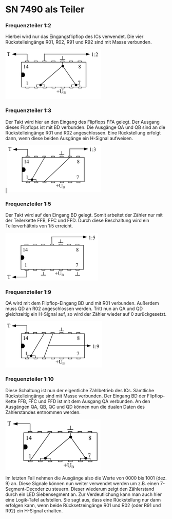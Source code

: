 # SN 7490 als Teiler


### Frequenzteiler 1:2
Hierbei wird nur das Eingangsflipflop des ICs verwendet. Die vier Rückstelleingänge R01, R02, R91 und R92 sind mit Masse verbunden.

![schaltung](img01.png)


### Frequenzteiler 1:3
Der Takt wird hier an den Eingang des Flipflops FFA gelegt. Der Ausgang dieses Flipflops ist mit BD verbunden. Die Ausgänge QA und QB sind an die Rückstelleingänge R01 und R02 angeschlossen.
Eine Rückstellung erfolgt dann, wenn diese beiden Ausgänge ein H-Signal aufweisen.

|![schaltung](img02.png)



### Frequenzteiler 1:5
Der Takt wird auf den Eingang BD gelegt. Somit arbeitet der Zähler nur mit der Teilerkette FFB, FFC und FFD. Durch diese Beschaltung wird ein Teilerverhältnis von 1:5 erreicht.

![schaltung](img03.png) 

### Frequenzteiler 1:9
QA wird mit dem Flipflop-Eingang BD und mit R01 verbunden. Außerdem muss QD an R02 angeschlossen werden.
Tritt nun an QA und QD gleichzeitig ein H-Signal auf, so wird der Zähler wieder auf 0 zurückgesetzt.

![schaltung](img04.png) 


### Frequenzteiler 1:10
Diese Schaltung ist nun der eigentliche Zählbetrieb des ICs. Sämtliche Rückstelleingänge sind mit Masse verbunden. Der Eingang BD der Flipflop-Kette FFB, FFC und FFD ist mit dem Ausgang QA verbunden. An den Ausgängen QA, QB, QC und QD können nun die dualen Daten des Zählerstandes entnommen werden.

![schaltung](img05.png)

Im letzten Fall nehmen die Ausgänge also die Werte von 0000 bis 1001 (dez. 9) an. Diese Signale können nun weiter verwendet werden um z.B. einen 7-Segment-Decoder zu steuern. Dieser wiederum zeigt den Zählerstand durch ein LED Siebensegment an.
Zur Verdeutlichung kann man auch hier eine Logik-Tafel aufstellen. Sie sagt aus, dass eine Rückstellung nur dann erfolgen kann, wenn beide Rücksetzeingänge R01 und R02 (oder R91 und R92) ein H-Signal erhalten.
